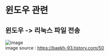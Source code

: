 # 윈도우 관련
## 윈도우 -> 리눅스 파일 전송
![image](https://user-images.githubusercontent.com/44331989/124418185-e3675e00-dd95-11eb-91f9-dc2ca2616d25.png) <br>
image source : https://baekh-93.tistory.com/50 <br>

